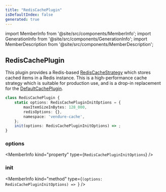 ```yaml
---
title: "RedisCachePlugin"
isDefaultIndex: false
generated: true
---
```

<!-- This file was generated from the Vendure source. Do not modify. Instead, re-run the "docs:build" script -->
import MemberInfo from '@site/src/components/MemberInfo';
import GenerationInfo from '@site/src/components/GenerationInfo';
import MemberDescription from '@site/src/components/MemberDescription';


## RedisCachePlugin

<GenerationInfo sourceFile="packages/core/src/plugin/redis-cache-plugin/redis-cache-plugin.ts" sourceLine="17" packageName="@vendure/core" since="3.1.0" />

This plugin provides a Redis-based <a href='/reference/typescript-api/cache/redis-cache-strategy#rediscachestrategy'>RedisCacheStrategy</a> which stores cached items in a Redis instance.
This is a high-performance cache strategy which is suitable for production use, and is a drop-in
replacement for the <a href='/reference/typescript-api/cache/default-cache-plugin#defaultcacheplugin'>DefaultCachePlugin</a>.

```ts title="Signature"
class RedisCachePlugin {
    static options: RedisCachePluginInitOptions = {
        maxItemSizeInBytes: 128_000,
        redisOptions: {},
        namespace: 'vendure-cache',
    };
    init(options: RedisCachePluginInitOptions) => ;
}
```

<div className="members-wrapper">

### options

<MemberInfo kind="property" type={`RedisCachePluginInitOptions`}   />


### init

<MemberInfo kind="method" type={`(options: RedisCachePluginInitOptions) => `}   />




</div>

